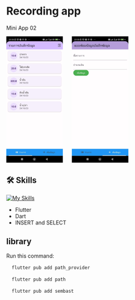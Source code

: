 
# Recording app

Mini App 02 

<img src="https://github.com/Teerapoom/Data_Recording_App/blob/main/IMG_git/list.jpg" width="150" style="margin-right: 20px;"/> <img src="https://github.com/Teerapoom/Data_Recording_App/blob/main/IMG_git/from.jpg" width="150" style="margin-right: 20px;"/>


## 🛠 Skills
[![My Skills](https://skillicons.dev/icons?i=flutter&perline=3)](https://skillicons.dev)
- Flutter
-   Dart
- INSERT and SELECT
## library

Run this command:

```bash
  flutter pub add path_provider
```
```bash
  flutter pub add path
```
```bash
  flutter pub add sembast
```
